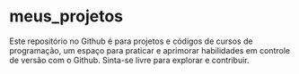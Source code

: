 # meus_projetos
 Este repositório no Github é para projetos e códigos de cursos de programação, um espaço para praticar e aprimorar habilidades em controle de versão com o Github. Sinta-se livre para explorar e contribuir.
